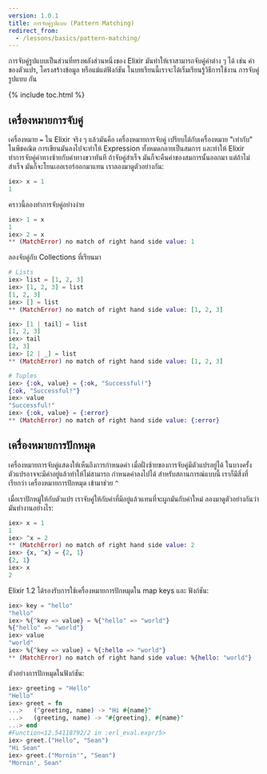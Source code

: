 ```yaml
---
version: 1.0.1
title: การจับคู่รูปแบบ (Pattern Matching)
redirect_from:
  - /lessons/basics/pattern-matching/
---
```


การจับคู่รูปแบบเป็นส่วนที่ทรงพลังส่วนหนึ่งของ Elixir มันทำให้เราสามารถจับคู่ค่าต่าง ๆ ได้ เช่น ค่าของตัวแปร, โครงสร้างข้อมูล หรือแม้แต่ฟังก์ชัน ในบทเรียนนี้เราจะได้เริ่มเรียนรู้วิธีการใช้งาน การจับคู่รูปแบบ กัน

{% include toc.html %}

## เครื่องหมายการจับคู่

เครื่องหมาย `=` ใน Elixir จริง ๆ แล้วมันคือ เครื่องหมายการจับคู่ เปรียบได้กับเครื่องหมาย "เท่ากับ" ในพีชคณิต การเขียนมันลงไปจะทำให้ Expression ทั้งหมดกลายเป็นสมการ และทำให้ Elixir ทำการจับคู่ค่าทางซ้ายกับค่าทางขวาทันที ถ้าจับคู่สำเร็จ มันก็จะคืนค่าของสมการนั้นออกมา แต่ถ้าไม่สำเร็จ มันก็จะโยนเออเรอร์ออกมาแทน เราลองมาดูตัวอย่างกัน:

```elixir
iex> x = 1
1
```

คราวนี้ลองทำการจับคู่อย่างง่าย

```elixir
iex> 1 = x
1
iex> 2 = x
** (MatchError) no match of right hand side value: 1
```

ลองจับคู่กับ Collections ที่เรียนมา

```elixir
# Lists
iex> list = [1, 2, 3]
iex> [1, 2, 3] = list
[1, 2, 3]
iex> [] = list
** (MatchError) no match of right hand side value: [1, 2, 3]

iex> [1 | tail] = list
[1, 2, 3]
iex> tail
[2, 3]
iex> [2 | _] = list
** (MatchError) no match of right hand side value: [1, 2, 3]

# Tuples
iex> {:ok, value} = {:ok, "Successful!"}
{:ok, "Successful!"}
iex> value
"Successful!"
iex> {:ok, value} = {:error}
** (MatchError) no match of right hand side value: {:error}
```

## เครื่องหมายการปักหมุด

เครื่องหมายการจับคู่แสดงให้เห็นถึงการกำหนดค่า เมื่อฝั่งซ้ายของการจับคู่มีตัวแปรอยู่ได้ ในบางครั้งตัวแปรอาจจะมีค่าอยู่แล้วทำให้ไม่สามารถ กำหนดค่าลงไปได้ สำหรับสถานการณ์แบบนี้ เราก็มีสิ่งที่เรียกว่า เครื่องหมายการปักหมุด เข้ามาช่วย `^`

เมื่อเราปักหมู่ให้กับตัวแปร เราจับคู่ให้กับค่าที่มีอยู่แล้วแทนที่จะผูกมันกับค่าใหม่ ลองมาดูตัวอย่างกันว่ามันทำงานอย่างไร:

```elixir
iex> x = 1
1
iex> ^x = 2
** (MatchError) no match of right hand side value: 2
iex> {x, ^x} = {2, 1}
{2, 1}
iex> x
2
```

Elixir 1.2 ได้รองรับการใช้เครื่องหมายการปักหมุดใน map keys และ ฟังก์ชัน:

```elixir
iex> key = "hello"
"hello"
iex> %{^key => value} = %{"hello" => "world"}
%{"hello" => "world"}
iex> value
"world"
iex> %{^key => value} = %{:hello => "world"}
** (MatchError) no match of right hand side value: %{hello: "world"}
```

ตัวอย่างการปักหมุดในฟังก์ชัน:

```elixir
iex> greeting = "Hello"
"Hello"
iex> greet = fn
...>   (^greeting, name) -> "Hi #{name}"
...>   (greeting, name) -> "#{greeting}, #{name}"
...> end
#Function<12.54118792/2 in :erl_eval.expr/5>
iex> greet.("Hello", "Sean")
"Hi Sean"
iex> greet.("Mornin'", "Sean")
"Mornin', Sean"
```
